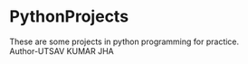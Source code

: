 # PythonProjects
These are some projects in python programming for practice.
<br>
Author-UTSAV KUMAR JHA
